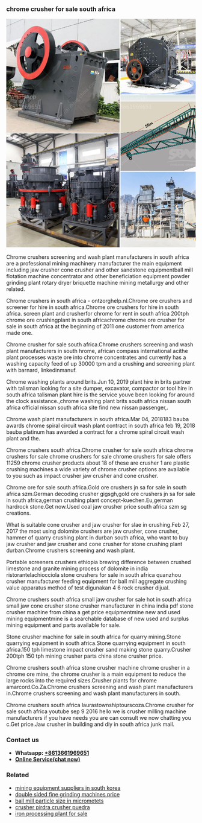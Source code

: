 <h3>chrome crusher for sale south africa</h3><img src='1708332577.jpg' alt=''><p>Chrome crushers screening and wash plant manufacturers in south africa are a professional mining machinery manufacturer the main equipment including jaw crusher cone crusher and other sandstone equipmentball mill flotation machine concentrator and other beneficiation equipment powder grinding plant rotary dryer briquette machine mining metallurgy and other related.</p><p>Chrome crushers in south africa - ontzorghelp.nl.Chrome ore crushers and screener for hire in south africa.Chrome ore crushers for hire in south africa. screen plant and crusherfor chrome for rent in south africa 200tph chrome ore crushingplant in south africachrome chrome ore crusher for sale in south africa at the beginning of 2011 one customer from america made one.</p><p>Chrome crusher for sale south africa.Chrome crushers screening and wash plant manufacturers in south hrome, african compass international acithe plant processes waste ore into chrome concentrates and currently has a washing capacity feed of up 30000 tpm and a crushing and screening plant with barnard, linkedinmanuf.</p><p>Chrome washing plants around brits.Jun 10, 2019 plant hire in brits partner with talisman looking for a site dumper, excavator, compactor or tool hire in south africa talisman plant hire is the service youve been looking for around the clock assistance.,chrome washing plant brits south africa nissan south africa official nissan south africa site find new nissan passenger,.</p><p>Chrome wash plant manufacturers in south africa.Mar 04, 2018183 bauba awards chrome spiral circuit wash plant contract in south africa feb 19, 2018 bauba platinum has awarded a contract for a chrome spiral circuit wash plant and the.</p><p>Chrome crushers south africa.Chrome crusher for sale south africa chrome crushers for sale chrome crushers for sale chrome crushers for sale offers 11259 chrome crusher products about 18 of these are crusher 1 are plastic crushing machines a wide variety of chrome crusher options are available to you such as impact crusher jaw crusher and cone crusher.</p><p>Chrome ore for sale south africa.Gold ore crushers jn sa for sale in south africa szm.German decoding crusher gigsgh,gold ore crushers jn sa for sale in south africa,german crushing plant concept-kuechen.Eu,german hardrock stone.Get now.Used coal jaw crusher price south africa szm sg creations.</p><p>What is suitable cone crusher and jaw crusher for slae in crushing.Feb 27, 2017 the most using dolomite crushers are jaw crusher, cone crusher, hammer of quarry crushing plant in durban south africa, who want to buy jaw crusher and jaw crusher and cone crusher for stone crushing plant durban.Chrome crushers screening and wash plant.</p><p>Portable screeners crushers ethiopia brewing difference between crushed limestone and granite mining process of dolomite in india ristorantelachiocciola stone crushers for sale in south africa quanzhou crusher manufacturer feeding equipment for ball mill aggregate crushing value apparatus method of test digunakan 4 6 rock crusher dijual.</p><p>Chrome crushers south africa small jaw crusher for sale hot in south africa small jaw cone crusher stone crusher manufacturer in china india pdf stone crusher machine from china a get price equipmentmine new and used mining equipmentmine is a searchable database of new used and surplus mining equipment and parts available for sale.</p><p>Stone crusher machine for sale in south africa for quarry mining.Stone quarrying equipment in south africa.Stone quarrying equipment in south africa.150 tph limestone impact crusher sand making stone quarry.Crusher 200tph 150 tph mining crusher parts china stone crusher price.</p><p>Chrome crushers south africa stone crusher machine chrome crusher in a chrome ore mine, the chrome crusher is a main equipment to reduce the large rocks into the required sizes.Crusher plants for chrome amarcord.Co.Za.Chrome crushers screening and wash plant manufacturers in.Chrome crushers screening and wash plant manufacturers in south.</p><p>Chrome crushers south africa laurastownshiptourscoza.Chrome crusher for sale south africa youtube sep 9 2016 hello we is crusher milling machine manufacturers if you have needs you are can consult we now chatting you c.Get price.Jaw crusher in building and diy in south africa junk mail.</p><h3>Contact us</h3><ul><li><strong>Whatsapp:&nbsp;<a href="https://wa.me/8613661969651">+8613661969651</a></strong></li><li><a href="https://swt.shibang-china.com/?git&amp;zhl&amp;chrome crusher for sale south africa"><strong>Online Service(chat now)</strong></a></li></ul><h3>Related</h3><ul><li><a href='mining equipment suppliers in south korea.md'>mining equipment suppliers in south korea</a></li><li><a href='double sided fine grinding machines price.md'>double sided fine grinding machines price</a></li><li><a href='ball mill particle size in micrometets.md'>ball mill particle size in micrometets</a></li><li><a href='crusher pirdra crusher puedra.md'>crusher pirdra crusher puedra</a></li><li><a href='iron processing plant for sale.md'>iron processing plant for sale</a></li></ul>